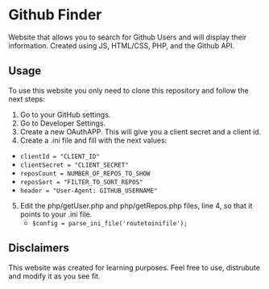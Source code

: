 # Github Finder

Website that allows you to search for Github Users and will display their information. Created using JS, HTML/CSS, PHP, and the Github API.

## Usage

To use this website you only need to clone this repository and follow the next steps:

1. Go to your GitHub settings.
2. Go to Developer Settings.
3. Create a new OAuthAPP. This will give you a client secret and a client id. 
4. Create a .ini file and fill with the next values: 
  - `clientId = "CLIENT_ID"`
  - `clientSecret = "CLIENT_SECRET"`
  - `reposCount = NUMBER_OF_REPOS_TO_SHOW`
  - `reposSort = "FILTER_TO_SORT_REPOS"`
  - `header = "User-Agent: GITHUB_USERNAME"`
5. Edit the php/getUser.php and php/getRepos.php files, line 4, so that it points to your .ini file.
   - `$config = parse_ini_file('routetoinifile');`
  
## Disclaimers

This website was created for learning purposes. Feel free to use, distrubute and modify it as you see fit. 
